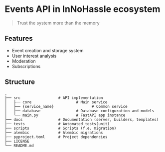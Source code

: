 # Events API in InNoHassle ecosystem
> Trust the system more than the memory

## Features

- Event creation and storage system
- User interest analysis
- Moderation
- Subscriptions

## Structure

    .
    ├── src                 # API implementation             
    │   ├── core                    # Main service
    │   ├── {service_name}                 # Common service
    │   ├── database                # Database configuration and models
    │   └── main.py                 # FastAPI app instance
    ├── docs                # Documentation (server, builders, templates)
    ├── tests               # Automated tests(unit)
    ├── scripts             # Scripts (f.e. migration)
    ├── alembic             # Alembic migrations 
    ├── pyproject.toml      # Project dependencies
    ├── LICENSE
    └── README.md
        